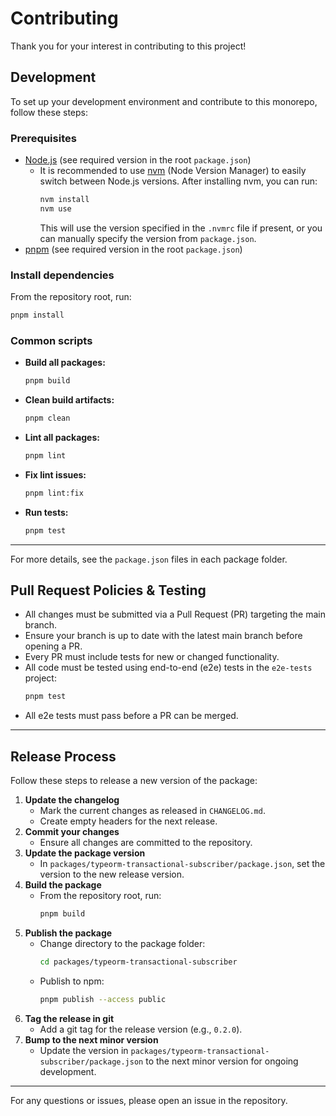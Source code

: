 # Contributing

Thank you for your interest in contributing to this project!

## Development

To set up your development environment and contribute to this monorepo, follow these steps:

### Prerequisites

- [Node.js](https://nodejs.org/) (see required version in the root `package.json`)
  - It is recommended to use [nvm](https://github.com/nvm-sh/nvm) (Node Version Manager) to easily switch between Node.js versions. After installing nvm, you can run:
    ```sh
    nvm install
    nvm use
    ```
    This will use the version specified in the `.nvmrc` file if present, or you can manually specify the version from `package.json`.
- [pnpm](https://pnpm.io/) (see required version in the root `package.json`)

### Install dependencies

From the repository root, run:

```sh
pnpm install
```

### Common scripts

- **Build all packages:**
  ```sh
  pnpm build
  ```
- **Clean build artifacts:**
  ```sh
  pnpm clean
  ```
- **Lint all packages:**
  ```sh
  pnpm lint
  ```
- **Fix lint issues:**
  ```sh
  pnpm lint:fix
  ```
- **Run tests:**
  ```sh
  pnpm test
  ```

---

For more details, see the `package.json` files in each package folder.

## Pull Request Policies & Testing

- All changes must be submitted via a Pull Request (PR) targeting the main branch.
- Ensure your branch is up to date with the latest main branch before opening a PR.
- Every PR must include tests for new or changed functionality.
- All code must be tested using end-to-end (e2e) tests in the `e2e-tests` project:
  ```sh
  pnpm test
  ```
- All e2e tests must pass before a PR can be merged.

---

## Release Process

Follow these steps to release a new version of the package:

1. **Update the changelog**
   - Mark the current changes as released in `CHANGELOG.md`.
   - Create empty headers for the next release.
2. **Commit your changes**
   - Ensure all changes are committed to the repository.
3. **Update the package version**
   - In `packages/typeorm-transactional-subscriber/package.json`, set the version to the new release version.
4. **Build the package**
   - From the repository root, run:
     ```sh
     pnpm build
     ```
5. **Publish the package**
   - Change directory to the package folder:
     ```sh
     cd packages/typeorm-transactional-subscriber
     ```
   - Publish to npm:
     ```sh
     pnpm publish --access public
     ```
6. **Tag the release in git**
   - Add a git tag for the release version (e.g., `0.2.0`).
7. **Bump to the next minor version**
   - Update the version in `packages/typeorm-transactional-subscriber/package.json` to the next minor version for ongoing development.

---

For any questions or issues, please open an issue in the repository.
